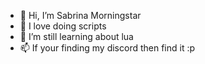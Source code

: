 - 👋 Hi, I’m Sabrina Morningstar
- 💞️ I love doing scripts
- 🌱 I’m still learning about lua
- 📫 If your finding my discord then find it :p
